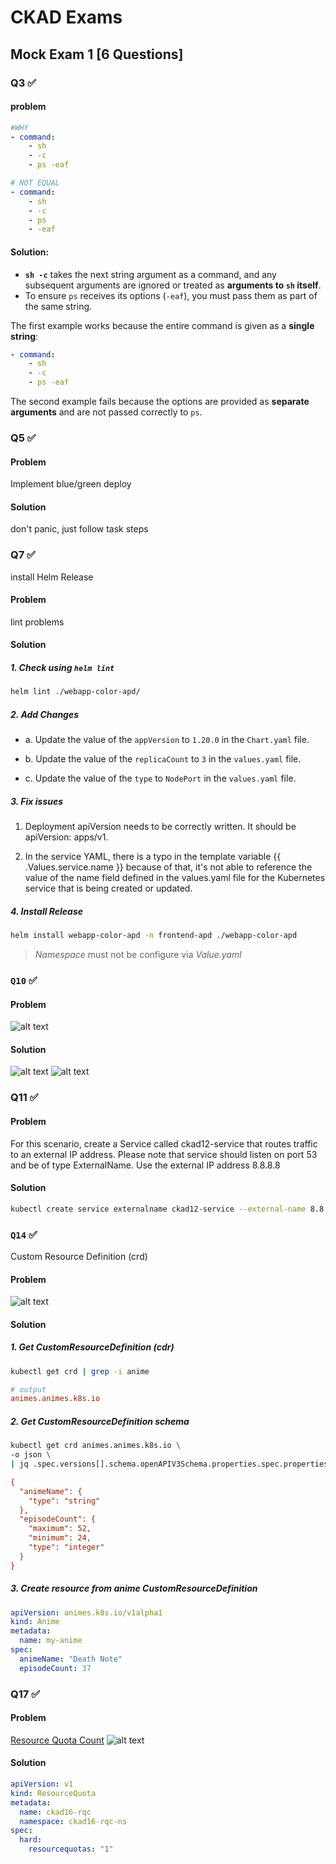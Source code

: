 # CKAD Exams

## Mock Exam 1 [6 Questions]

### Q3 ✅

#### problem

```yaml
#WHY
- command:
    - sh
    - -c
    - ps -eaf
```

```yaml
# NOT EQUAL
- command:
    - sh
    - -c
    - ps
    - -eaf
```

#### **Solution:**

- **`sh -c`** takes the next string argument as a command, and any subsequent arguments are ignored or treated as **arguments to `sh` itself**.
- To ensure `ps` receives its options (`-eaf`), you must pass them as part of the same string.

The first example works because the entire command is given as a **single string**:

```yaml
- command:
    - sh
    - -c
    - ps -eaf
```

The second example fails because the options are provided as **separate arguments** and are not passed correctly to `ps`.

### Q5 ✅

#### Problem

Implement blue/green deploy

#### Solution

don't panic, just follow task steps

### Q7 ✅

install Helm Release

#### Problem

lint problems

#### Solution

##### 1. Check using `helm lint`

```bash
helm lint ./webapp-color-apd/
```

##### 2. Add Changes

- a. Update the value of the `appVersion` to `1.20.0` in the `Chart.yaml` file.

- b. Update the value of the `replicaCount` to `3` in the `values.yaml` file.

- c. Update the value of the `type` to `NodePort` in the `values.yaml` file.

##### 3. Fix issues

1. Deployment apiVersion needs to be correctly written. It should be apiVersion: apps/v1.

2. In the service YAML, there is a typo in the template variable {{ .Values.service.name }} because of that, it's not able to reference the value of the name field defined in the values.yaml file for the Kubernetes service that is being created or updated.

##### 4. Install Release

```bash
helm install webapp-color-apd -n frontend-apd ./webapp-color-apd
```

> _Namespace_ must not be configure via _Value.yaml_

### `Q10` ✅

#### Problem

![alt text](images/q5.png)

#### Solution

![alt text](images/q5-solution-1.png)
![alt text](images/q5-solution-2.png)

### Q11 ✅

#### Problem

For this scenario, create a Service called ckad12-service that routes traffic to an external IP address.
Please note that service should listen on port 53 and be of type ExternalName. Use the external IP address 8.8.8.8

#### Solution

```bash
kubectl create service externalname ckad12-service --external-name 8.8.8.8 --tcp=53:53
```

### `Q14` ✅

Custom Resource Definition (crd)

#### Problem

![alt text](images/q14.png)

#### Solution

##### 1. Get CustomResourceDefinition (cdr)

```bash
kubectl get crd | grep -i anime
```

```ini
# output
animes.animes.k8s.io
```

##### 2. Get CustomResourceDefinition schema

```bash
kubectl get crd animes.animes.k8s.io \
-o json \
| jq .spec.versions[].schema.openAPIV3Schema.properties.spec.properties
```

```ini
{
  "animeName": {
    "type": "string"
  },
  "episodeCount": {
    "maximum": 52,
    "minimum": 24,
    "type": "integer"
  }
}
```

##### 3. Create resource from anime CustomResourceDefinition

```yaml
apiVersion: animes.k8s.io/v1alpha1
kind: Anime
metadata:
  name: my-anime
spec:
  animeName: "Death Note"
  episodeCount: 37
```

### Q17 ✅

#### Problem

[Resource Quota Count](https://kubernetes.io/docs/concepts/policy/resource-quotas/#object-count-quota)
![alt text](images/q17.png)

#### Solution

```yaml
apiVersion: v1
kind: ResourceQuota
metadata:
  name: ckad16-rqc
  namespace: ckad16-rqc-ns
spec:
  hard:
    resourcequotas: "1"
```
